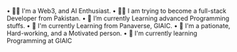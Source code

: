 • 💪🏻 I'm a Web3, and AI Enthusiast.
• 👨‍💻 I am trying to become a full-stack Developer from Pakistan.
• 🌱 I’m currently Learning advanced Programming stuffs.
• 📗 I'm currently Learning from Panaverse, GIAIC.
• 🚀 I'm a pationate, Hard-working, and a Motivated person.
• 📗 I'm currently learning Programming at GIAIC
